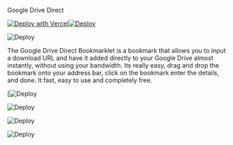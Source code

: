 Google Drive Direct

[![Deploy with Vercel](https://vercel.com/button)](https://vercel.com/new/git/external?repository-url=https%3A%2F%2Fgithub.com%2Fvercel%2Fnext.js%2Ftree%2Fcanary%2Fexamples%2Fhello-world)[![Deploy](https://www.herokucdn.com/deploy/button.svg)](https://heroku.com/deploy)

![Deploy](https://getintopc.com/wp-content/uploads/2013/10/google-drive-security.jpg)


The Google Drive Direct Bookmarklet is a bookmark that allows you to input a download URL and have it added directly to your Google Drive almost instantly, without using your bandwidth. Its really easy, drag and drop the bookmark onto your address bar, click on the bookmark enter the details, and done. It fast, easy to use and completely free.


[![Deploy](https://cdn.dribbble.com/users/886569/screenshots/6397261/ezgif.com-optimize__17_.gif)

![Deploy](https://getintopc.com/wp-content/uploads/2013/10/Google-Drive.png)

![Deploy](https://lh3.googleusercontent.com/7Rt8jZhq2EoBXhnDnXizU8KvjVPJpbUZXjd7fCS2ZBlytMGqLZ3UB4sovW5Rkgnaynr_m644LgC65jXRWAh3ummVbtjwuqCNbm4F)

![Deploy](https://cdn.dribbble.com/users/5884695/screenshots/14298415/media/a756673a66d679365d04a8e36f8b75b1.jpg)
